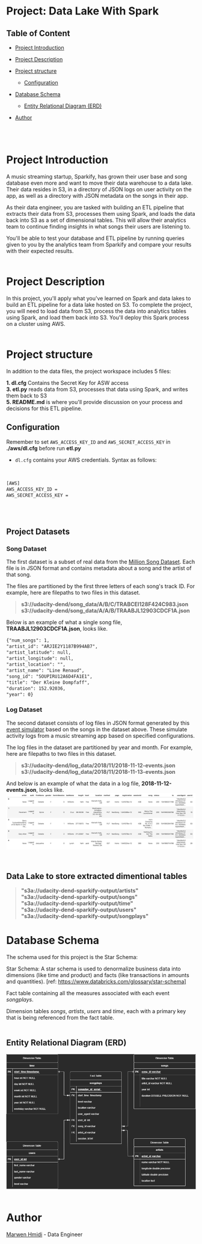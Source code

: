 # Project: Data Lake With Spark


## **Table of Content** 
- [Project Introduction](#project-introduction)
- [Project Description](#project-description)
- [Project structure](#projectstructure)
  - [Configuration](#configuration)
- [Database Schema](#database-schema)
  - [Entity Relational Diagram (ERD)](#entity-relational-diagram-erd)


- [Author](#author)

<br/><br/>

# Project Introduction
A music streaming startup, Sparkify, has grown their user base and song database even more and want to move their data warehouse to a data lake. Their data resides in S3, in a directory of JSON logs on user activity on the app, as well as a directory with JSON metadata on the songs in their app.

As their data engineer, you are tasked with building an ETL pipeline that extracts their data from S3, processes them using Spark, and loads the data back into S3 as a set of dimensional tables. This will allow their analytics team to continue finding insights in what songs their users are listening to.

You'll be able to test your database and ETL pipeline by running queries given to you by the analytics team from Sparkify and compare your results with their expected results.
<br/><br/>

# Project Description
In this project, you'll apply what you've learned on Spark and data lakes to build an ETL pipeline for a data lake hosted on S3. To complete the project, you will need to load data from S3, process the data into analytics tables using Spark, and load them back into S3. You'll deploy this Spark process on a cluster using AWS.
<br/><br/>


# Project structure
In addition to the data files, the project workspace includes 5 files:

**1. dl.cfg**                    Contains the Secret Key for ASW access<br>
**3. etl.py**                    reads data from S3, processes that data using Spark, and writes them back to S3<br>
**5. README.md**                 is where you'll provide discussion on your process and decisions for this ETL pipeline.<br>

## Configuration

Remember to set `AWS_ACCESS_KEY_ID` and `AWS_SECRET_ACCESS_KEY` in **./aws/dl.cfg** before run **etl.py**<br>

* `dl.cfg` contains your AWS credentials. Syntax as follows:

<br>

    [AWS]
    AWS_ACCESS_KEY_ID = 
    AWS_SECRET_ACCESS_KEY =

<br/><br/>


## Project Datasets

### Song Dataset

The first dataset is a subset of real data from the [Million Song Dataset](http://millionsongdataset.com/).
Each file is in JSON format and contains metadata about a song and the artist of that song. 

The files are partitioned by the first three letters of each song's track ID. For example, here are filepaths to two files in this dataset.

>**s3://udacity-dend/song_data/A/B/C/TRABCEI128F424C983.json**<br>
>**s3://udacity-dend/song_data/A/A/B/TRAABJL12903CDCF1A.json**

Below is an example of what a single song file, **TRAABJL12903CDCF1A.json**, looks like.<br>
```
{"num_songs": 1,
"artist_id": "ARJIE2Y1187B994AB7", 
"artist_latitude": null,
"artist_longitude": null,
"artist_location": "",
"artist_name": "Line Renaud",
"song_id": "SOUPIRU12A6D4FA1E1",
"title": "Der Kleine Dompfaff",
"duration": 152.92036,
"year": 0}
```
### Log Dataset

The second dataset consists of log files in JSON format generated by this [event simulator](https://github.com/Interana/eventsim) based on the songs in the dataset above. These simulate activity logs from a music streaming app based on specified configurations.

The log files in the dataset are partitioned by year and month. For example, here are filepaths to two files in this dataset.

>**s3://udacity-dend/log_data/2018/11/2018-11-12-events.json**<br>
>**s3://udacity-dend/log_data/2018/11/2018-11-13-events.json**

And below is an example of what the data in a log file, **2018-11-12-events.json**, looks like.
![Log data example!](./img/log-data.png "Log data example")

## <br>Data Lake to store extracted dimentional tables
>**"s3a://udacity-dend-sparkify-output/artists"**<br>
>**"s3a://udacity-dend-sparkify-output/songs"**<br>
>**"s3a://udacity-dend-sparkify-output/time"**<br>
>**"s3a://udacity-dend-sparkify-output/users"** <br>
>**"s3a://udacity-dend-sparkify-output/songplays"**<br>


# Database Schema

The schema used for this project is the Star Schema: 

Star Schema: A star schema is used to denormalize business data into dimensions (like time and product) and facts (like transactions in amounts and quantities).
[ref: https://www.databricks.com/glossary/star-schema]

Fact table containing all the measures associated with each event *songplays*.

Dimension tables *songs*, *artists*, *users* and *time*, each with a primary key that is being referenced from the fact table.
<br/><br/>

## Entity Relational Diagram (ERD)

![Database Design](./img/designv2.png)
<br/><br/>


# Author 
 [Marwen Hmidi](https://www.linkedin.com/in/hmidimarwen/) - Data Engineer